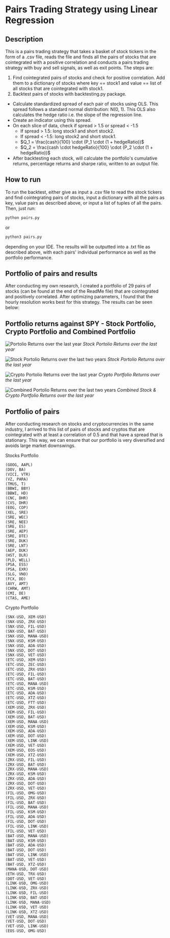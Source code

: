 # Pairs Trading Strategy using Linear Regression


## Description
This is a pairs trading strategy that takes a basket of stock tickers in the form of a .csv file, reads the file and finds all the pairs of stocks that are cointegrated with a positive correlation and conducts a pairs trading strategy with buy and sell signals, as well as exit points.  The steps are: 
1. Find cointegrated pairs of stocks and check for positive correlation. Add them to a dictionary of stocks where key == stock1 and value == list of all stocks that are cointegrated with stock1.
2. Backtest pairs of stocks with backtesting.py package. 
  - Calculate standardized spread of each pair of stocks using OLS. This spread follows a standard normal distribution: N(0, 1). This OLS also calculates the hedge ratio i.e. the slope of the regression line.
  - Create an indicator using this spread.
  - On each slice of data, check if spread > 1.5 or spread < -1.5
     - If spread > 1.5: long stock1 and short stock2.
     - If spread < -1.5: long stock2 and short stock1.
     - $Q_1 = \frac{cash}{100} \cdot (P_1 \cdot (1 + hedgeRatio))$
     - $Q_2 = \frac{cash \cdot hedgeRatio}{100} \cdot (P_2 \cdot (1 + hedgeRatio))$
  - After backtesting each stock, will calculate the portfolio's cumulative returns, percentage returns and sharpe ratio, written to an output file. 


## How to run
To run the backtest, either give as input a .csv file to read the stock tickers and find cointegrating pairs of stocks, input a dictionary with all the pairs as key, value pairs as described above, or input a list of tuples of all the pairs. 
Then, just run: 
```python
python pairs.py
```
or 
```python
python3 pairs.py
```
depending on your IDE. 
The results will be outputted into a .txt file as described above, with each pairs' individual performance as well as the portfolio performance.


## Portfolio of pairs and results
After conducting my own research, I created a portfolio of 29 pairs of stocks (can be found at the end of the ReadMe file) that are cointegrated and positively correlated. After optimizing parameters, I found that the hourly resolution works best for this strategy. 
The results can be seen below: 


## Portfolio returns against SPY - Stock Portfolio, Crypto Portfolio and Combined Portfolio
![Portolio Returns over the last year](./PortfolioStocks1y.png)
*Stock Portolio Returns over the last year*




![Stock Portolio Returns over the last two years](./PortfolioStocks2y.png)
*Stock Portolio Returns over the last year*




![Crypto Portolio Returns over the last year](./PortfolioCrypto1y.png)
*Crypto Portfolio Returns over the last year*




![Combined Portolio Returns over the last two years](./PortfolioCombined1y.png)
*Combined Stock & Crypto Portfolio Returns over the last year*

## Portfolio of pairs
After conducting research on stocks and cryptocurrencies in the same industry, I arrived to this list of pairs of stocks and cryptos that are cointegrated with at least a correlation of 0.5 and that have a spread that is stationary. This way, we can ensure that our portfolio is very diversified and avoids large market downswings. 


Stocks Portfolio
```python
(GOOG, AAPL)
(DOV, BA)
(VICI, VTR)
(VZ, PARA)
(TMUS, T)
(BBWI, BBY)
(BBWI, HD)
(CNC, DHR)
(CVS, DHR)
(EOG, COP)
(XEL, SRE)
(SRE, WEC)
(SRE, NEE)
(SRE, ES)
(SRE, AEP)
(SRE, DTE)
(SRE, DUK)
(SRE, LNT)
(AEP, DUK)
(HST, DLR)
(PLD, WELL)
(PSA, ESS)
(PSA, EXR)
(SLG, VNO)
(FCX, DD)
(AVY, AMT)
(CHRW, AMT)
(CMI, DE)
(CTAS, AME)
```


Crypto Portfolio
```python
(SNX-USD, XEM-USD)
(SNX-USD, ZRX-USD)
(SNX-USD, FIL-USD)
(SNX-USD, BAT-USD)
(SNX-USD, MANA-USD)
(SNX-USD, KSM-USD)
(SNX-USD, ADA-USD)
(SNX-USD, DOT-USD)
(SNX-USD, VET-USD)
(ETC-USD, XEM-USD)
(ETC-USD, ZEC-USD)
(ETC-USD, ZRX-USD)
(ETC-USD, FIL-USD)
(ETC-USD, BAT-USD)
(ETC-USD, MANA-USD)
(ETC-USD, KSM-USD)
(ETC-USD, ADA-USD)
(ETC-USD, XTZ-USD)
(ETC-USD, FTT-USD)
(XEM-USD, ZRX-USD)
(XEM-USD, FIL-USD)
(XEM-USD, BAT-USD)
(XEM-USD, MANA-USD)
(XEM-USD, KSM-USD)
(XEM-USD, ADA-USD)
(XEM-USD, DOT-USD)
(XEM-USD, LINK-USD)
(XEM-USD, VET-USD)
(XEM-USD, EOS-USD)
(XEM-USD, XTZ-USD)
(ZRX-USD, FIL-USD)
(ZRX-USD, BAT-USD)
(ZRX-USD, MANA-USD)
(ZRX-USD, KSM-USD)
(ZRX-USD, ADA-USD)
(ZRX-USD, DOT-USD)
(ZRX-USD, VET-USD)
(FIL-USD, OMG-USD)
(FIL-USD, ZRX-USD)
(FIL-USD, BAT-USD)
(FIL-USD, MANA-USD)
(FIL-USD, KSM-USD)
(FIL-USD, ADA-USD)
(FIL-USD, DOT-USD)
(FIL-USD, LINK-USD)
(FIL-USD, VET-USD)
(BAT-USD, MANA-USD)
(BAT-USD, KSM-USD)
(BAT-USD, ADA-USD)
(BAT-USD, DOT-USD)
(BAT-USD, LINK-USD)
(BAT-USD, VET-USD)
(BAT-USD, XTZ-USD)
(MANA-USD, DOT-USD)
(ETH-USD, TRX-USD)
(DOT-USD, VET-USD)
(LINK-USD, OMG-USD)
(LINK-USD, ZRX-USD)
(LINK-USD, FIL-USD)
(LINK-USD, BAT-USD)
(LINK-USD, MANA-USD)
(LINK-USD, VET-USD)
(LINK-USD, XTZ-USD)
(VET-USD, MANA-USD)
(VET-USD, DOT-USD)
(VET-USD, LINK-USD)
(EOS-USD, OMG-USD)
```